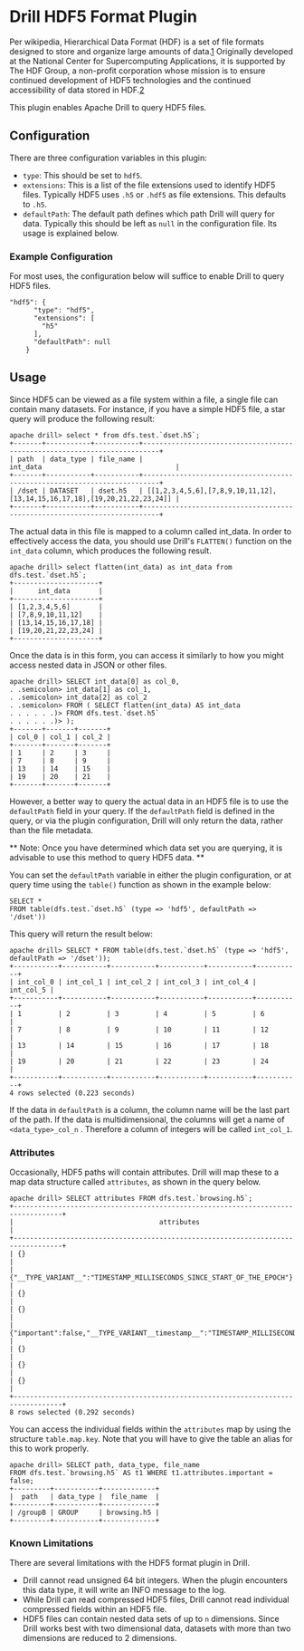 # Drill HDF5 Format Plugin
Per wikipedia, Hierarchical Data Format (HDF) is a set of file formats designed to store and organize large amounts of data.[1] Originally developed at the National Center for
 Supercomputing Applications, it is supported by The HDF Group, a non-profit corporation whose mission is to ensure continued development of HDF5 technologies and the continued
  accessibility of data stored in HDF.[2]

This plugin enables Apache Drill to query HDF5 files.

## Configuration
There are three configuration variables in this plugin:
* `type`: This should be set to `hdf5`.
* `extensions`: This is a list of the file extensions used to identify HDF5 files. Typically HDF5 uses `.h5` or `.hdf5` as file extensions. This defaults to `.h5`.
* `defaultPath`: The default path defines which path Drill will query for data. Typically this should be left as `null` in the configuration file. Its usage is explained below.

### Example Configuration
For most uses, the configuration below will suffice to enable Drill to query HDF5 files.
```
"hdf5": {
      "type": "hdf5",
      "extensions": [
        "h5"
      ],
      "defaultPath": null
    }
```
## Usage
Since HDF5 can be viewed as a file system within a file, a single file can contain many datasets. For instance, if you have a simple HDF5 file, a star query will produce the following result:
```
apache drill> select * from dfs.test.`dset.h5`;
+-------+-----------+-----------+--------------------------------------------------------------------------+
| path  | data_type | file_name |                                 int_data                                 |
+-------+-----------+-----------+--------------------------------------------------------------------------+
| /dset | DATASET   | dset.h5   | [[1,2,3,4,5,6],[7,8,9,10,11,12],[13,14,15,16,17,18],[19,20,21,22,23,24]] |
+-------+-----------+-----------+--------------------------------------------------------------------------+
```
The actual data in this file is mapped to a column called int_data. In order to effectively access the data, you should use Drill's `FLATTEN()` function on the `int_data` column, which produces the following result.

```
apache drill> select flatten(int_data) as int_data from dfs.test.`dset.h5`;
+---------------------+
|      int_data       |
+---------------------+
| [1,2,3,4,5,6]       |
| [7,8,9,10,11,12]    |
| [13,14,15,16,17,18] |
| [19,20,21,22,23,24] |
+---------------------+
```
Once the data is in this form, you can access it similarly to how you might access nested data in JSON or other files. 

```
apache drill> SELECT int_data[0] as col_0,
. .semicolon> int_data[1] as col_1,
. .semicolon> int_data[2] as col_2
. .semicolon> FROM ( SELECT flatten(int_data) AS int_data
. . . . . .)> FROM dfs.test.`dset.h5`
. . . . . .)> );
+-------+-------+-------+
| col_0 | col_1 | col_2 |
+-------+-------+-------+
| 1     | 2     | 3     |
| 7     | 8     | 9     |
| 13    | 14    | 15    |
| 19    | 20    | 21    |
+-------+-------+-------+
```

However, a better way to query the actual data in an HDF5 file is to use the `defaultPath` field in your query. If the `defaultPath` field is defined in the query, or via
 the plugin configuration, Drill will only return the data, rather than the file metadata.
 
 ** Note: Once you have determined which data set you are querying, it is advisable to use this method to query HDF5 data. **
 
 You can set the `defaultPath` variable in either the plugin configuration, or at query time using the `table()` function as shown in the example below:
 
 ```
SELECT * 
FROM table(dfs.test.`dset.h5` (type => 'hdf5', defaultPath => '/dset'))
```
 This query will return the result below:
 
 ```
 apache drill> SELECT * FROM table(dfs.test.`dset.h5` (type => 'hdf5', defaultPath => '/dset'));
 +-----------+-----------+-----------+-----------+-----------+-----------+
 | int_col_0 | int_col_1 | int_col_2 | int_col_3 | int_col_4 | int_col_5 |
 +-----------+-----------+-----------+-----------+-----------+-----------+
 | 1         | 2         | 3         | 4         | 5         | 6         |
 | 7         | 8         | 9         | 10        | 11        | 12        |
 | 13        | 14        | 15        | 16        | 17        | 18        |
 | 19        | 20        | 21        | 22        | 23        | 24        |
 +-----------+-----------+-----------+-----------+-----------+-----------+
 4 rows selected (0.223 seconds)

```

If the data in `defaultPath` is a column, the column name will be the last part of the path. If the data is multidimensional, the columns will get a name of `<data_type>_col_n`
. Therefore a column of integers will be called `int_col_1`.

### Attributes
Occasionally, HDF5 paths will contain attributes. Drill will map these to a map data structure called `attributes`, as shown in the query below.
```
apache drill> SELECT attributes FROM dfs.test.`browsing.h5`;
+----------------------------------------------------------------------------------+
|                                    attributes                                    |
+----------------------------------------------------------------------------------+
| {}                                                                               |
| {"__TYPE_VARIANT__":"TIMESTAMP_MILLISECONDS_SINCE_START_OF_THE_EPOCH"}           |
| {}                                                                               |
| {}                                                                               |
| {"important":false,"__TYPE_VARIANT__timestamp__":"TIMESTAMP_MILLISECONDS_SINCE_START_OF_THE_EPOCH","timestamp":1550033296762} |
| {}                                                                               |
| {}                                                                               |
| {}                                                                               |
+----------------------------------------------------------------------------------+
8 rows selected (0.292 seconds)
```
You can access the individual fields within the `attributes` map by using the structure `table.map.key`. Note that you will have to give the table an alias for this to work properly.
```
apache drill> SELECT path, data_type, file_name
FROM dfs.test.`browsing.h5` AS t1 WHERE t1.attributes.important = false;
+---------+-----------+-------------+
|  path   | data_type |  file_name  |
+---------+-----------+-------------+
| /groupB | GROUP     | browsing.h5 |
+---------+-----------+-------------+
```

### Known Limitations
There are several limitations with the HDF5 format plugin in Drill.
* Drill cannot read unsigned 64 bit integers. When the plugin encounters this data type, it will write an INFO message to the log.
* While Drill can read compressed HDF5 files, Drill cannot read individual compressed fields within an HDF5 file.
* HDF5 files can contain nested data sets of up to `n` dimensions. Since Drill works best with two dimensional data, datasets with more than two dimensions are reduced to 2
 dimensions.
 
 [1]: https://en.wikipedia.org/wiki/Hierarchical_Data_Format
 [2]: https://www.hdfgroup.org
 